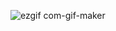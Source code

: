 ![ezgif com-gif-maker](https://user-images.githubusercontent.com/54762273/158354772-568bcb84-8f4c-4e6b-96bf-a531010b939c.gif)


